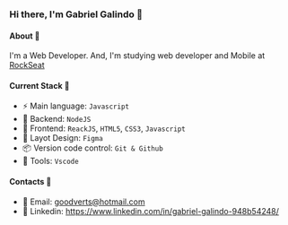 ### Hi there, I'm Gabriel Galindo 👋

#### About 📙
I'm a Web Developer. And, I'm studying web developer and Mobile at [RockSeat](https://www.rocketseat.com.br/)

#### Current Stack 📄
-  ⚡️ Main language: `Javascript`
-  📡 Backend: `NodeJS`
-  🎉 Frontend: `ReackJS`, `HTML5`, `CSS3`, `Javascript`
-  🎨 Layot Design: `Figma`
-  📦️ Version code control: `Git & Github` 
-  🔨 Tools: `Vscode`


#### Contacts 💬
-  📧 Email: goodverts@hotmail.com
-  👤 Linkedin: https://www.linkedin.com/in/gabriel-galindo-948b54248/
